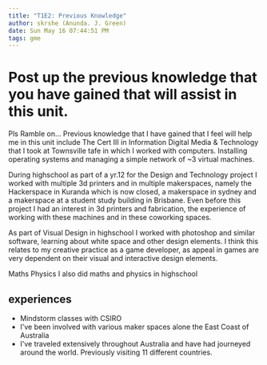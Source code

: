 ```yaml
---
title: "T1E2: Previous Knowledge"
author: skrshe (Anunda. J. Green)
date: Sun May 16 07:44:51 PM
tags: gme
---
```


# Post up the previous knowledge that you have gained that will assist in this unit.

Pls Ramble on...
Previous knowledge that I have gained that I feel will help me in this unit include
The Cert III in Information Digital Media & Technology that I took at Townsville tafe in which I worked with computers. Installing operating systems and managing a simple network of ~3 virtual machines.

During highschool as part of a yr.12 for the Design and Technology project I worked with multiple 3d printers and in multiple makerspaces, namely the Hackerspace in Kuranda which is now closed, a makerspace in sydney and a makerspace at a student study building in Brisbane. Even before this project I had an interest in 3d printers and fabrication, the experience of working with these machines and in these coworking spaces.

As part of Visual Design in highschool I worked with photoshop and similar
software, learning about white space and other design elements. I think this
relates to my creative practice as a game developer, as appeal in games are
very dependent on their visual and interactive design elements.

Maths
Physics
I also did maths and physics in highschool

## experiences

- Mindstorm classes with CSIRO
- I've been involved with various maker spaces alone the East Coast of Australia
- I've traveled extensively throughout Australia and have had journeyed around
the world. Previously visiting 11 different countries.
